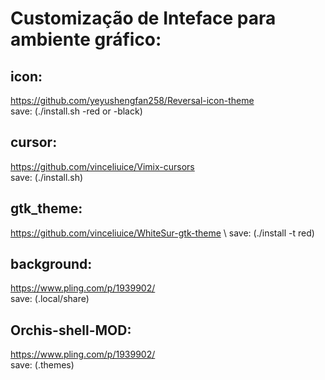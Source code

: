 # Customização de Inteface para ambiente gráfico:

## icon:
https://github.com/yeyushengfan258/Reversal-icon-theme \
save: (./install.sh -red or -black)

## cursor:
https://github.com/vinceliuice/Vimix-cursors \
save: (./install.sh)

## gtk_theme:
https://github.com/vinceliuice/WhiteSur-gtk-theme \ 
save: (./install -t red)

## background:
https://www.pling.com/p/1939902/ \
save: (.local/share)

## Orchis-shell-MOD:
https://www.pling.com/p/1939902/ \
save: (.themes)